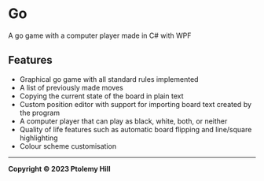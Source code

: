 # Go

A go game with a computer player made in C# with WPF

## Features

- Graphical go game with all standard rules implemented
- A list of previously made moves
- Copying the current state of the board in plain text
- Custom position editor with support for importing board text created by the program
- A computer player that can play as black, white, both, or neither
- Quality of life features such as automatic board flipping and line/square highlighting
- Colour scheme customisation

---

**Copyright © 2023  Ptolemy Hill**
